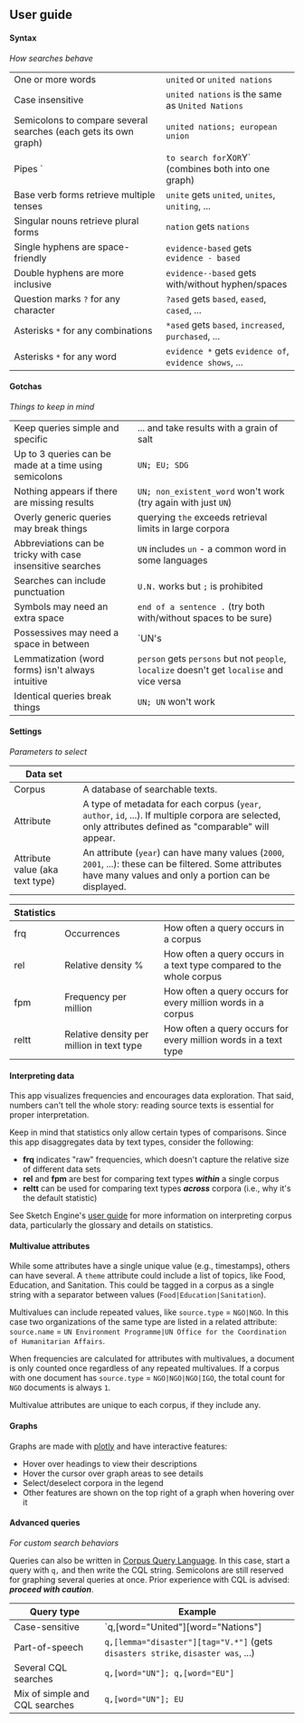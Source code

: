 ## User guide

#### Syntax

*How searches behave*

| | |
|-|-|
| One or more words | `united` or `united nations` |
| Case insensitive | `united nations` is the same as `United Nations` |
| Semicolons to compare several searches (each gets its own graph) | `united nations; european union` |
| Pipes `|` to search for `X` OR `Y` (combines both into one graph) | `United Nations Development Programme | UNDP` |
| Base verb forms retrieve multiple tenses | `unite` gets `united`, `unites`, `uniting`, ... |
| Singular nouns retrieve plural forms | `nation` gets `nations` |
| Single hyphens are space-friendly | `evidence-based` gets `evidence - based` |
| Double hyphens are more inclusive | `evidence--based` gets with/without hyphen/spaces |
| Question marks `?` for any character | `?ased` gets `based`, `eased`, `cased`, ... |
| Asterisks `*` for any combinations | `*ased` gets `based`, `increased`, `purchased`, ... |
| Asterisks `*` for any word | `evidence *` gets `evidence of`, `evidence shows`, ... |

#### Gotchas

*Things to keep in mind*

| | |
|-|-|
| Keep queries simple and specific | ... and take results with a grain of salt |
| Up to 3 queries can be made at a time using semicolons | `UN; EU; SDG` |
| Nothing appears if there are missing results | `UN; non_existent_word` won't work (try again with just `UN`) |
| Overly generic queries may break things | querying `the` exceeds retrieval limits in large corpora |
| Abbreviations can be tricky with case insensitive searches | `UN` includes `un` - a common word in some languages |
| Searches can include punctuation | `U.N.` works but `;` is prohibited |
| Symbols may need an extra space | `end of a sentence .` (try both with/without spaces to be sure) |
| Possessives may need a space in between | `UN's | UN 's`, `United Nations' | United Nations '` |
| Lemmatization (word forms) isn't always intuitive | `person` gets `persons` but not `people`, `localize` doesn't get `localise` and vice versa |
| Identical queries break things | `UN; UN` won't work |

#### Settings

*Parameters to select*

| Data set | |
|-|-|
| Corpus | A database of searchable texts. |
| Attribute | A type of metadata for each corpus (`year`, `author`, `id`, ...). If multiple corpora are selected, only attributes defined as "comparable" will appear. |
| Attribute value (aka text type) | An attribute (`year`) can have many values (`2000`, `2001`, ...): these can be filtered. Some attributes have many values and only a portion can be displayed. |

| Statistics | | |
|-|-|-|
| frq | Occurrences | How often a query occurs in a corpus |
| rel | Relative density % | How often a query occurs in a text type compared to the whole corpus |
| fpm | Frequency per million | How often a query occurs for every million words in a corpus |
| reltt | Relative density per million in text type | How often a query occurs for every million words in a text type |

#### Interpreting data

This app visualizes frequencies and encourages data exploration. That said, numbers can't tell the whole story: reading source texts is essential for proper interpretation.

Keep in mind that statistics only allow certain types of comparisons. Since this app disaggregates data by text types, consider the following:

- **frq** indicates "raw" frequencies, which doesn't capture the relative size of different data sets
- **rel** and **fpm** are best for comparing text types ***within*** a single corpus
- **reltt** can be used for comparing text types ***across*** corpora (i.e., why it's the default statistic)

See Sketch Engine's [user guide](https://www.sketchengine.eu/guide/) for more information on interpreting corpus data, particularly the glossary and details on statistics.

#### Multivalue attributes

While some attributes have a single unique value (e.g., timestamps), others can have several. A `theme` attribute could include a list of topics, like Food, Education, and Sanitation. This could be tagged in a corpus as a single string with a separator between values (`Food|Education|Sanitation`).

Multivalues can include repeated values, like `source.type` = `NGO|NGO`. In this case two organizations of the same type are listed in a related attribute: `source.name` = `UN Environment Programme|UN Office for the Coordination of Humanitarian Affairs`.

When frequencies are calculated for attributes with multivalues, a document is only counted once regardless of any repeated multivalues. If a corpus with one document has `source.type` = `NGO|NGO|NGO|IGO`, the total count for `NGO` documents is always `1`.

Multivalue attributes are unique to each corpus, if they include any.

#### Graphs

Graphs are made with [plotly](https://plotly.com/) and have interactive features:

- Hover over headings to view their descriptions
- Hover the cursor over graph areas to see details
- Select/deselect corpora in the legend
- Other features are shown on the top right of a graph when hovering over it

#### Advanced queries

*For custom search behaviors*

Queries can also be written in [Corpus Query Language](https://www.sketchengine.eu/documentation/corpus-querying/). In this case, start a query with `q,` and then write the CQL string. Semicolons are still reserved for graphing several queries at once. Prior experience with CQL is advised: ***proceed with caution***.

| Query type | Example |
|-|-|
| Case-sensitive | `q,[word="United"][word="Nations"]|[word="UN"]` (gets these exact patterns) |
| Part-of-speech | `q,[lemma="disaster"][tag="V.*"]` (gets `disasters strike`, `disaster was`, ...) |
| Several CQL searches | `q,[word="UN"]; q,[word="EU"]` |
| Mix of simple and CQL searches | `q,[word="UN"]; EU` |
